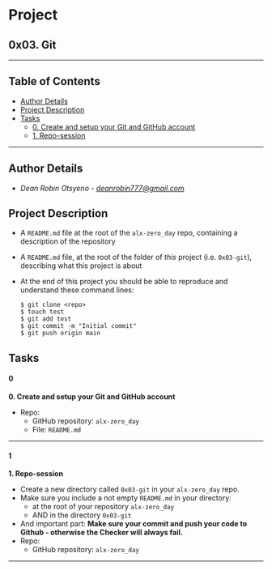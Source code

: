 # Project 
## **0x03. Git**
---
## Table of Contents
- [Author Details](#author-details)
- [Project Description](#project-description)
- [Tasks](#tasks)
	- [0. Create and setup your Git and GitHub account](#0)
	- [1. Repo-session](#1)
---
## Author Details
- *Dean Robin Otsyeno - deanrobin777@gmail.com*

## Project Description
- A `README.md` file at the root of the `alx-zero_day` repo, containing a description of the repository
- A `README.md` file, at the root of the folder of *this* project (i.e. `0x03-git`), describing what this project is about
- At the end of this project you should be able to reproduce and understand these command lines:

    ```
    $ git clone <repo>
    $ touch test
    $ git add test
    $ git commit -m "Initial commit"
    $ git push origin main
    ```


## Tasks
#### 0
**0. Create and setup your Git and GitHub account**
- Repo:
	- GitHub repository: `alx-zero_day`
	- File: `README.md`
---
#### 1
**1. Repo-session**
- Create a new directory called `0x03-git` in your `alx-zero_day` repo.
- Make sure you include a not empty `README.md` in your directory:
	- at the root of your repository `alx-zero_day`
	- AND in the directory `0x03-git`
- And important part: **Make sure your commit and push your code to Github - otherwise the Checker will always fail.**
- Repo:
	- GitHub repository: `alx-zero_day`
---

